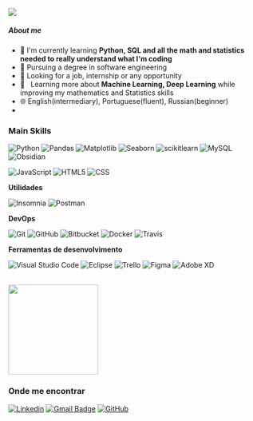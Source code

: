 ![](https://komarev.com/ghpvc/?username=iuricode&color=006bed)

<h5>About me</h5>

- 🤔 I'm currently learning **Python, SQL and all the math and statistics needed to really understand what I'm coding** 
- 📖 Pursuing a degree in software engineering
- 💼 Looking for a job, internship or any opportunity
- 🌱 &nbsp; Learning more about **Machine Learning, Deep Learning** while improving my mathematics and Statistics skills
- 🌐 English(intermediary), Portuguese(fluent),  Russian(beginner)
- 

<h3>Main Skills</h3>

![Python](https://img.shields.io/badge/-python-333333?style=flat&logo=python)
![Pandas](https://img.shields.io/badge/-pandas-333333?style=flat&logo=pandas)
![Matplotlib](https://img.shields.io/badge/-Matplotlib-333333?style=flat&logo=python)
![Seaborn](https://img.shields.io/badge/-seaborn-333333?style=flat&logo=python)
![scikitlearn](https://img.shields.io/badge/-scikitlearn-333333?style=flat&logo=scikit-learn)
![MySQL](https://img.shields.io/badge/-MySQL-333333?style=flat&logo=mysql)
![Obsidian](https://img.shields.io/badge/-obsidian-333333?style=flat&logo=obsidian)



![JavaScript](https://img.shields.io/badge/-JavaScript-333333?style=flat&logo=javascript)
![HTML5](https://img.shields.io/badge/-HTML5-333333?style=flat&logo=HTML5)
![CSS](https://img.shields.io/badge/-CSS-333333?style=flat&logo=CSS3&logoColor=1572B6)

**Utilidades**

![Insomnia](https://img.shields.io/badge/-Insomnia-333333?style=flat&logo=insomnia)
![Postman](https://img.shields.io/badge/-Postman-333333?style=flat&logo=postman)

**DevOps**

![Git](https://img.shields.io/badge/-Git-333333?style=flat&logo=git)
![GitHub](https://img.shields.io/badge/-GitHub-333333?style=flat&logo=github)
![Bitbucket](https://img.shields.io/badge/-Bitbucket-333333?style=flat&logo=bitbucket)
![Docker](https://img.shields.io/badge/-Docker-333333?style=flat&logo=docker)
![Travis](https://img.shields.io/badge/-Travis-333333?style=flat&logo=travis)

**Ferramentas de desenvolvimento**

![Visual Studio Code](https://img.shields.io/badge/-Visual%20Studio%20Code-333333?style=flat&logo=visual-studio-code&logoColor=007ACC)
![Eclipse](https://img.shields.io/badge/-Eclipse-333333?style=flat&logo=eclipse-ide&logoColor=2C2255)
![Trello](https://img.shields.io/badge/-Trello-333333?style=flat&logo=trello&logoColor=007ACC)
![Figma](https://img.shields.io/badge/-Figma-333333?style=flat&logo=figma&logoColor=007ACC)
![Adobe XD](https://img.shields.io/badge/-Adobe%20XD-333333?style=flat&logo=adobe-xd&logoColor=007ACC)

<br/>

<a href="https://github.com/iuricode" title="Perfil do Iuri">
  <img height="180em" src="https://github-readme-stats.vercel.app/api?username=iuricode&theme=dracula&show_icons=true" />
</a>

<h3>Onde me encontrar</h3>

[![Linkedin](https://img.shields.io/badge/-username-blue?style=flat-square&logo=Linkedin&logoColor=white&link=LINK-DO-SEU-LINKEDIN)](LINK-DO-SEU-LINKEDIN)
[![Gmail Badge](https://img.shields.io/badge/-seuemail@email.com-006bed?style=flat-square&logo=Gmail&logoColor=white&link=mailto:SEU-EMAIL)](mailto:SEU-EMAIL)
[![GitHub](https://img.shields.io/github/followers/iuricode?label=follow&style=social)](LINK-DO-SEU-GITHUB)
